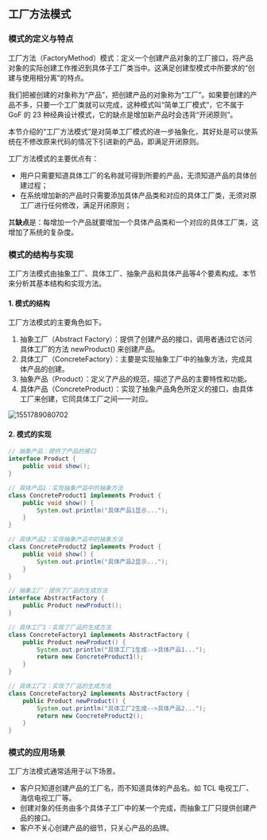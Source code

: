 ## 工厂方法模式

### 模式的定义与特点

工厂方法（FactoryMethod）模式：定义一个创建产品对象的工厂接口，将产品对象的实际创建工作推迟到具体子工厂类当中。这满足创建型模式中所要求的“创建与使用相分离”的特点。

我们把被创建的对象称为“产品”，把创建产品的对象称为“工厂”。如果要创建的产品不多，只要一个工厂类就可以完成，这种模式叫“简单工厂模式”，它不属于 GoF 的 23 种经典设计模式，它的缺点是增加新产品时会违背“开闭原则”。

本节介绍的“工厂方法模式”是对简单工厂模式的进一步抽象化，其好处是可以使系统在不修改原来代码的情况下引进新的产品，即满足开闭原则。

工厂方法模式的主要优点有：

- 用户只需要知道具体工厂的名称就可得到所要的产品，无须知道产品的具体创建过程；
- 在系统增加新的产品时只需要添加具体产品类和对应的具体工厂类，无须对原工厂进行任何修改，满足开闭原则；

其**缺点**是：每增加一个产品就要增加一个具体产品类和一个对应的具体工厂类，这增加了系统的复杂度。

### 模式的结构与实现

工厂方法模式由抽象工厂、具体工厂、抽象产品和具体产品等4个要素构成。本节来分析其基本结构和实现方法。

#### 1. 模式的结构

工厂方法模式的主要角色如下。

1. 抽象工厂（Abstract Factory）：提供了创建产品的接口，调用者通过它访问具体工厂的方法 newProduct() 来创建产品。
2. 具体工厂（ConcreteFactory）：主要是实现抽象工厂中的抽象方法，完成具体产品的创建。
3. 抽象产品（Product）：定义了产品的规范，描述了产品的主要特性和功能。
4. 具体产品（ConcreteProduct）：实现了抽象产品角色所定义的接口，由具体工厂来创建，它同具体工厂之间一一对应。

![1551789080702](D:\denlaku.git\knowage\03-设计模式\imgs\1551789080702.png)

#### 2. 模式的实现

```java
// 抽象产品：提供了产品的接口
interface Product {
	public void show();
}

// 具体产品1：实现抽象产品中的抽象方法
class ConcreteProduct1 implements Product {
	public void show() {
		System.out.println("具体产品1显示...");
	}
}

// 具体产品2：实现抽象产品中的抽象方法
class ConcreteProduct2 implements Product {
	public void show() {
		System.out.println("具体产品2显示...");
	}
}

// 抽象工厂：提供了厂品的生成方法
interface AbstractFactory {
	public Product newProduct();
}

// 具体工厂1：实现了厂品的生成方法
class ConcreteFactory1 implements AbstractFactory {
	public Product newProduct() {
		System.out.println("具体工厂1生成-->具体产品1...");
		return new ConcreteProduct1();
	}
}

// 具体工厂2：实现了厂品的生成方法
class ConcreteFactory2 implements AbstractFactory {
	public Product newProduct() {
		System.out.println("具体工厂2生成-->具体产品2...");
		return new ConcreteProduct2();
	}
}
```

### 模式的应用场景

工厂方法模式通常适用于以下场景。

- 客户只知道创建产品的工厂名，而不知道具体的产品名。如 TCL 电视工厂、海信电视工厂等。
- 创建对象的任务由多个具体子工厂中的某一个完成，而抽象工厂只提供创建产品的接口。
- 客户不关心创建产品的细节，只关心产品的品牌。